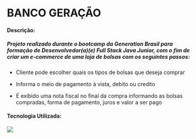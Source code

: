 <h1>BANCO GERAÇÃO</h1>

<h4>Descrição:</h4> 

##### Projeto realizado durante o bootcamp da Generation Brasil para formação de Desenvolvedor(a)(e) Full Stack Java Junior, com o fim de criar um e-commerce de uma loja de bolsas com os seguintes passos: 

- Cliente pode escolher quais os tipos de bolsas que deseja comprar  
- Informa o meio de pagamento à vista, debito ou credito 

- É exibido uma nota fiscal no final da compra informando as bolsas compradas, forma de pagamento, juros e valor a ser pago



#### Tecnologia Utilizada:

<img src="https://img.shields.io/badge/java-%23ED8B00.svg?&style=for-the-badge&logo=java&logoColor=white" align="left"/>

